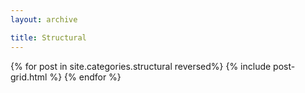 ```yaml
---
layout: archive

title: Structural
---
```




<div class="tiles">
{% for post in site.categories.structural reversed%}
  {% include post-grid.html %}
{% endfor %}
</div><!-- /.tiles -->